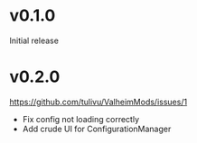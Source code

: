 # v0.1.0

Initial release

# v0.2.0

https://github.com/tulivu/ValheimMods/issues/1

- Fix config not loading correctly
- Add crude UI for ConfigurationManager